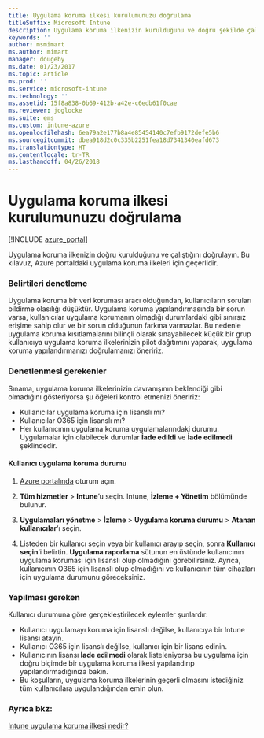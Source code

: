```yaml
---
title: Uygulama koruma ilkesi kurulumunuzu doğrulama
titleSuffix: Microsoft Intune
description: Uygulama koruma ilkenizin kurulduğunu ve doğru şekilde çalıştığını sınamayı öğrenin.
keywords: ''
author: msmimart
ms.author: mimart
manager: dougeby
ms.date: 01/23/2017
ms.topic: article
ms.prod: ''
ms.service: microsoft-intune
ms.technology: ''
ms.assetid: 15f8a838-0b69-412b-a42e-c6edb61f0cae
ms.reviewer: joglocke
ms.suite: ems
ms.custom: intune-azure
ms.openlocfilehash: 6ea79a2e177b8a4e85454140c7efb9172defe5b6
ms.sourcegitcommit: dbea918d2c0c335b2251fea18d7341340eafd673
ms.translationtype: HT
ms.contentlocale: tr-TR
ms.lasthandoff: 04/26/2018
---
```

# <a name="how-to-validate-your-app-protection-policy-setup"></a>Uygulama koruma ilkesi kurulumunuzu doğrulama

[!INCLUDE [azure_portal](./includes/azure_portal.md)]

Uygulama koruma ilkenizin doğru kurulduğunu ve çalıştığını doğrulayın. Bu kılavuz, Azure portaldaki uygulama koruma ilkeleri için geçerlidir.

### <a name="checking-for-symptoms"></a>Belirtileri denetleme
Uygulama koruma bir veri koruması aracı olduğundan, kullanıcıların soruları bildirme olasılığı düşüktür. Uygulama koruma yapılandırmasında bir sorun varsa, kullanıcılar uygulama korumanın olmadığı durumlardaki gibi sınırsız erişime sahip olur ve bir sorun olduğunun farkına varmazlar. Bu nedenle uygulama koruma kısıtlamalarını bilinçli olarak sınayabilecek küçük bir grup kullanıcıya uygulama koruma ilkelerinizin pilot dağıtımını yaparak, uygulama koruma yapılandırmanızı doğrulamanızı öneririz.


### <a name="what-to-check"></a>Denetlenmesi gerekenler

Sınama, uygulama koruma ilkelerinizin davranışının beklendiği gibi olmadığını gösteriyorsa şu öğeleri kontrol etmenizi öneririz:

- Kullanıcılar uygulama koruma için lisanslı mı?
- Kullanıcılar O365 için lisanslı mı?
- Her kullanıcının uygulama koruma uygulamalarındaki durumu. Uygulamalar için olabilecek durumlar **İade edildi** ve **İade edilmedi** şeklindedir.

#### <a name="user-app-protection-status"></a>Kullanıcı uygulama koruma durumu
1. [Azure portalında](https://portal.azure.com) oturum açın.
2. **Tüm hizmetler** > **Intune**’u seçin. Intune, **İzleme + Yönetim** bölümünde bulunur.
1. **Uygulamaları yönetme** > **İzleme** >  **Uygulama koruma durumu** > **Atanan kullanıcılar**’ı seçin.

2. Listeden bir kullanıcı seçin veya bir kullanıcı arayıp seçin, sonra **Kullanıcı seçin**’i belirtin. **Uygulama raporlama** sütunun en üstünde kullanıcının uygulama koruması için lisanslı olup olmadığını görebilirsiniz. Ayrıca, kullanıcının O365 için lisanslı olup olmadığını ve kullanıcının tüm cihazları için uygulama durumunu göreceksiniz.



### <a name="what-to-do"></a>Yapılması gereken
Kullanıcı durumuna göre gerçekleştirilecek eylemler şunlardır:

- Kullanıcı uygulamayı koruma için lisanslı değilse, kullanıcıya bir Intune lisansı atayın.
- Kullanıcı O365 için lisanslı değilse, kullanıcı için bir lisans edinin.
- Kullanıcının lisansı **İade edilmedi** olarak listeleniyorsa bu uygulama için doğru biçimde bir uygulama koruma ilkesi yapılandırıp yapılandırmadığınıza bakın.
- Bu koşulların, uygulama koruma ilkelerinin geçerli olmasını istediğiniz tüm kullanıcılara uygulandığından emin olun.

### <a name="see-also"></a>Ayrıca bkz:

[Intune uygulama koruma ilkesi nedir?](app-protection-policies.md)
